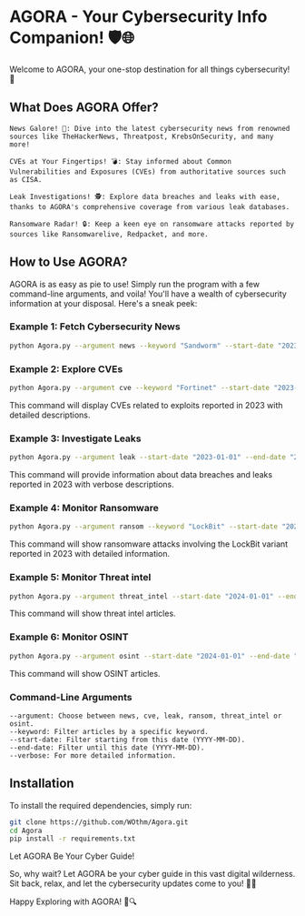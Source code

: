 # AGORA - Your Cybersecurity Info Companion! 🛡️🌐

Welcome to AGORA, your one-stop destination for all things cybersecurity! 🚀

## What Does AGORA Offer?

    News Galore! 📰: Dive into the latest cybersecurity news from renowned sources like TheHackerNews, Threatpost, KrebsOnSecurity, and many more!

    CVEs at Your Fingertips! 💣: Stay informed about Common Vulnerabilities and Exposures (CVEs) from authoritative sources such as CISA.

    Leak Investigations! 🕵️: Explore data breaches and leaks with ease, thanks to AGORA's comprehensive coverage from various leak databases.

    Ransomware Radar! 🔒: Keep a keen eye on ransomware attacks reported by sources like Ransomwarelive, Redpacket, and more.

## How to Use AGORA?

AGORA is as easy as pie to use! Simply run the program with a few command-line arguments, and voila! You'll have a wealth of cybersecurity information at your disposal. Here's a sneak peek:

### Example 1: Fetch Cybersecurity News
```bash
python Agora.py --argument news --keyword "Sandworm" --start-date "2023-01-01" --end-date "2024-01-01" --verbose
```
### Example 2: Explore CVEs

```bash
python Agora.py --argument cve --keyword "Fortinet" --start-date "2023-01-01" --end-date "2023-12-31" --verbose
```

This command will display CVEs related to exploits reported in 2023 with detailed descriptions.

### Example 3: Investigate Leaks

```bash
python Agora.py --argument leak --start-date "2023-01-01" --end-date "2023-12-31" --verbose
```

This command will provide information about data breaches and leaks reported in 2023 with verbose descriptions.  

### Example 4: Monitor Ransomware

```bash
python Agora.py --argument ransom --keyword "LockBit" --start-date "2023-01-01" --end-date "2023-12-31" --verbose
```

This command will show ransomware attacks involving the LockBit variant reported in 2023 with detailed information.  

### Example 5: Monitor Threat intel

```bash
python Agora.py --argument threat_intel --start-date "2024-01-01" --end-date "2024-06-31" --verbose
```

This command will show threat intel articles. 

### Example 6: Monitor OSINT

```bash
python Agora.py --argument osint --start-date "2024-01-01" --end-date "2024-06-31" --verbose
```

This command will show OSINT articles.

### Command-Line Arguments

    --argument: Choose between news, cve, leak, ransom, threat_intel or osint.
    --keyword: Filter articles by a specific keyword.
    --start-date: Filter starting from this date (YYYY-MM-DD).
    --end-date: Filter until this date (YYYY-MM-DD).
    --verbose: For more detailed information.


## Installation

To install the required dependencies, simply run:

```bash
git clone https://github.com/WOthm/Agora.git
cd Agora
pip install -r requirements.txt
```
Let AGORA Be Your Cyber Guide!

So, why wait? Let AGORA be your cyber guide in this vast digital wilderness. Sit back, relax, and let the cybersecurity updates come to you! 🎩✨

Happy Exploring with AGORA! 🚀🔍



